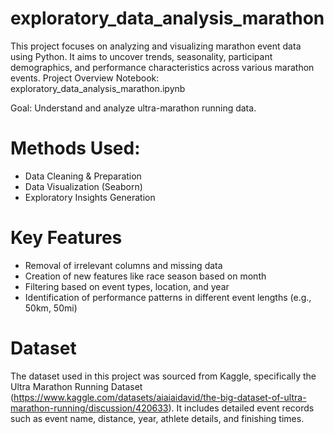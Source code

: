 # exploratory_data_analysis_marathon
This project focuses on analyzing and visualizing marathon event data using Python. It aims to uncover trends, seasonality, participant demographics, and performance characteristics across various marathon events.
Project Overview
Notebook: exploratory_data_analysis_marathon.ipynb

Goal: Understand and analyze ultra-marathon running data.
# Methods Used:
- Data Cleaning & Preparation
- Data Visualization (Seaborn)
- Exploratory Insights Generation

# Key Features
- Removal of irrelevant columns and missing data
- Creation of new features like race season based on month
- Filtering based on event types, location, and year
- Identification of performance patterns in different event lengths (e.g., 50km, 50mi)

# Dataset
The dataset used in this project was sourced from Kaggle, specifically the Ultra Marathon Running Dataset (https://www.kaggle.com/datasets/aiaiaidavid/the-big-dataset-of-ultra-marathon-running/discussion/420633). It includes detailed event records such as event name, distance, year, athlete details, and finishing times.

